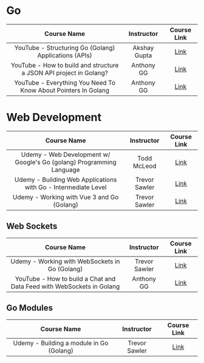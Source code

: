 # Go

|                            Course Name                             |  Instructor  |                                Course Link                                 |
| :----------------------------------------------------------------: | :----------: | :------------------------------------------------------------------------: |
|       YouTube - Structuring Go (Golang) Applications (APIs)        | Akshay Gupta | [Link](https://www.youtube.com/watch?v=PVqFi5qrJwA&ab_channel=AkshayGupta) |
| YouTube - How to build and structure a JSON API project in Golang? |  Anthony GG  |  [Link](https://www.youtube.com/watch?v=CJfE9kD_i7Q&ab_channel=AnthonyGG)  |
|   YouTube - Everything You Need To Know About Pointers In Golang   |  Anthony GG  |  [Link](https://www.youtube.com/watch?v=mqH21m0MsWk&ab_channel=AnthonyGG)  |

# Web Development

|                             Course Name                              |  Instructor   |                              Course Link                               |
| :------------------------------------------------------------------: | :-----------: | :--------------------------------------------------------------------: |
| Udemy - Web Development w/ Google's Go (golang) Programming Language |  Todd McLeod  |     [Link](https://www.udemy.com/course/go-programming-language/)      |
|    Udemy - Building Web Applications with Go - Intermediate Level    | Trevor Sawler | [Link](https://www.udemy.com/course/vue-with-test-driven-development/) |
| Udemy - Working with Vue 3 and Go (Golang) | Trevor Sawler | [Link](https://www.udemy.com/course/working-with-vue-3-and-go/) |

## Web Sockets

|                              Course Name                              |  Instructor   |                             Course Link                             |
| :-------------------------------------------------------------------: | :-----------: | :-----------------------------------------------------------------: |
|            Udemy - Working with WebSockets in Go (Golang)             | Trevor Sawler | [Link](https://www.udemy.com/course/working-with-websockets-in-go/) |
| YouTube - How to build a Chat and Data Feed with WebSockets in Golang |  Anthony GG   |         [Link](https://www.youtube.com/watch?v=JuUAEYLkGbM)         |

## Go Modules

|               Course Name                |  Instructor   |                             Course Link                              |
| :--------------------------------------: | :-----------: | :------------------------------------------------------------------: |
| Udemy - Building a module in Go (Golang) | Trevor Sawler | [Link](https://www.udemy.com/course/building-a-module-in-go-golang/) |
